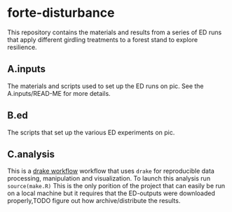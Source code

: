# forte-disturbance

This repository contains the materials and results from a series of ED runs that apply different girdling treatments to a forest stand to explore resilience. 

## A.inputs 

The materials and scripts used to set up the ED runs on pic. See the A.inputs/READ-ME for more details. 

## B.ed 

The scripts that set up the various ED experiments on pic. 

## C.analysis 

This is a [drake workflow](https://github.com/ropensci/drake) workflow that uses `drake` for reproducible data processing, manipulation and visualization. To launch this analysis run `source(make.R)` This is the only porition of the project that can easily be run on a local machine but it requires that the ED-outputs were downloaded properly,TODO figure out how archive/distribute the results.

